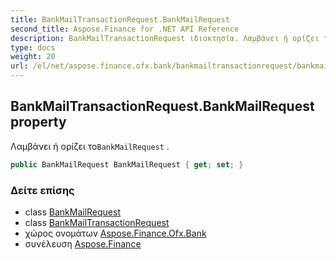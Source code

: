 ```yaml
---
title: BankMailTransactionRequest.BankMailRequest
second_title: Aspose.Finance for .NET API Reference
description: BankMailTransactionRequest ιδιοκτησία. Λαμβάνει ή ορίζει τοBankMailRequest .
type: docs
weight: 20
url: /el/net/aspose.finance.ofx.bank/bankmailtransactionrequest/bankmailrequest/
---
```

## BankMailTransactionRequest.BankMailRequest property

Λαμβάνει ή ορίζει το`BankMailRequest` .

```csharp
public BankMailRequest BankMailRequest { get; set; }
```

### Δείτε επίσης

* class [BankMailRequest](../../bankmailrequest/)
* class [BankMailTransactionRequest](../)
* χώρος ονομάτων [Aspose.Finance.Ofx.Bank](../../bankmailtransactionrequest/)
* συνέλευση [Aspose.Finance](../../../)


